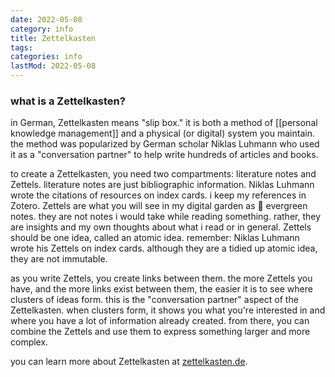 ```yaml
---
date: 2022-05-08
category: info
title: Zettelkasten
tags:
categories: info
lastMod: 2022-05-08
---
```

### what is a Zettelkasten?

in German, Zettelkasten means "slip box." it is both a method of [[personal knowledge management]] and a physical (or digital) system you maintain. the method was popularized by German scholar Niklas Luhmann who used it as a "conversation partner" to help write hundreds of articles and books.

to create a Zettelkasten, you need two compartments: literature notes and Zettels. literature notes are just bibliographic information. Niklas Luhmann wrote the citations of resources on index cards. i keep my references in Zotero. Zettels are what you will see in my digital garden as 🌳 evergreen notes. they are not notes i would take while reading something. rather, they are insights and my own thoughts about what i read or in general. Zettels should be one idea, called an atomic idea. remember: Niklas Luhmann wrote his Zettels on index cards. although they are a tidied up atomic idea, they are not immutable.

as you write Zettels, you create links between them. the more Zettels you have, and the more links exist between them, the easier it is to see where clusters of ideas form. this is the "conversation partner" aspect of the Zettelkasten. when clusters form, it shows you what you're interested in and where you have a lot of information already created. from there, you can combine the Zettels and use them to express something larger and more complex.

you can learn more about Zettelkasten at [zettelkasten.de](https://zettelkasten.de/introduction/).

